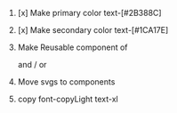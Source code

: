 1. [x] Make primary color text-[#2B388C]
1. [x] Make secondary color text-[#1CA17E]
1. Make Reusable component of <section className="bg-white/90 h-[34rem]">
   and / or
   <section className="bg-primary/80">
   <div className="max-w-5xl mx-auto p-8 flex flex-col gap-4 items-center">
1. Move svgs to components

1. copy font-copyLight text-xl
